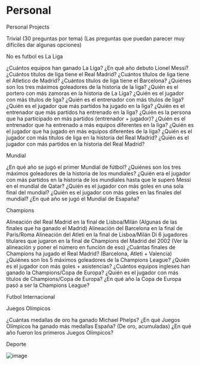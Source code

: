 # Personal
 Personal Projects


Trivial 
(30 preguntas por tema)
(Las preguntas que puedan parecer muy difíciles dar algunas opciones)


No es futbol es La Liga

¿Cuántos equipos han ganado La Liga?
¿En qué año debuto Lionel Messi?
¿Cuántos títulos de liga tiene el Real Madrid?
¿Cuántos títulos de liga tiene el Atletico de Madrid?
¿Cuántos títulos de liga tiene el Barcelona?
¿Quiénes son los tres máximos goleadores de la historia de la liga?
¿Quién es el portero con más zamoras en la historia de La Liga?
¿Quién es el jugador con más títulos de liga?
¿Quién es el entrenador con más títulos de liga?
¿Quién es el jugador que más partidos ha jugado en la liga?
¿Quién es el entrenador que más partidos ha entrenado en la liga?
¿Quién es la persona que ha participado en más partidos (entrenador + jugador)?
¿Quién es el entrenador que ha entrenado a más equipos diferentes en la liga?
¿Quién es el jugador que ha jugado en más equipos diferentes de la liga?
¿Quién es el jugador con más títulos de liga en la historia del Real Madrid?
¿Quién es el jugador con más partidos en la historia del Real Madrid?



Mundial

¿En qué año se jugó el primer Mundial de fútbol?
¿Quiénes son los tres máximos goleadores de la historia de los mundiales?
¿Quién era el jugador con más partidos en la historia de los mundiales hasta que le superó Messi en el mundial de Qatar?
¿Quién es el jugador con más goles en una sola final del mundial?
¿Quién es el jugador con más goles en las finales del mundial?
¿En qué año se jugó el Mundial de Esapaña?


Champions

Alineación del Real Madrid en la final de Lisboa/Milán (Algunas de las finales que ha ganado el Madrid)
Alineación del Barcelona en la final de París/Roma
Alineación del Atleti en la final de Lisboa/Milán
Di 6 jugadores titulares que jugaron en la final de Champions del Madrid del 2002 (Ver la alineación y poner el número en función de eso)
¿Cuántas finales de Champions ha jugado el Real Madrid? (Barcelona, Atleti + Valencia)
¿Quiénes son los 5 máximos goleadores de la Champions League? 
¿Quién es el jugador con más goles + asistencias?
¿Cuántos equipos ingleses han ganado la Champions/Copa de Europa?
¿Quién es el jugador con más títulos de Champions/Copa de Europa?
¿En qué año la Copa de Europa pasó a ser la Champions League?



Futbol Internacional



Juegos Olímpicos

¿Cuántas medallas de oro ha ganado Michael Phelps?
¿En qué Juegos Olímpicos ha ganado más medallas España? (De oro, acumuladas)
¿En qué año fueron los primeros Juegos Olímpicos?


Deporte



![image](https://user-images.githubusercontent.com/79634179/208900705-7e381f22-b901-4628-8e95-0a3b0f06d50f.png)
